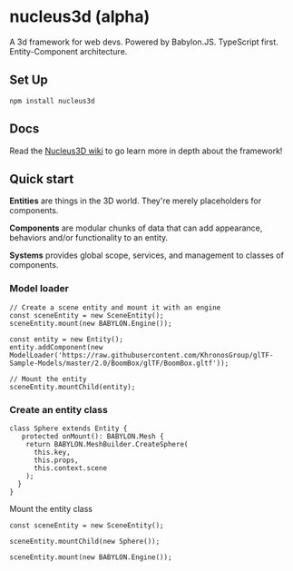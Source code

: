 # nucleus3d (alpha)

A 3d framework for web devs. Powered by Babylon.JS. TypeScript first. Entity-Component architecture.

## Set Up

`npm install nucleus3d`

## Docs

Read the [Nucleus3D wiki](https://github.com/haroldma/nucleus3d/wiki) to go learn more in depth about the framework!

## Quick start

**Entities** are things in the 3D world. They're merely placeholders for components.

**Components** are modular chunks of data that can add appearance, behaviors and/or functionality to an entity.

**Systems** provides global scope, services, and management to classes of components.

### Model loader

```
// Create a scene entity and mount it with an engine
const sceneEntity = new SceneEntity();
sceneEntity.mount(new BABYLON.Engine());

const entity = new Entity();
entity.addComponent(new ModelLoader('https://raw.githubusercontent.com/KhronosGroup/glTF-Sample-Models/master/2.0/BoomBox/glTF/BoomBox.gltf'));

// Mount the entity
sceneEntity.mountChild(entity);
```

### Create an entity class

```
class Sphere extends Entity {
   protected onMount(): BABYLON.Mesh {
    return BABYLON.MeshBuilder.CreateSphere(
      this.key,
      this.props,
      this.context.scene
    );
  }
}
```
Mount the entity class

```
const sceneEntity = new SceneEntity();

sceneEntity.mountChild(new Sphere());

sceneEntity.mount(new BABYLON.Engine());
```
